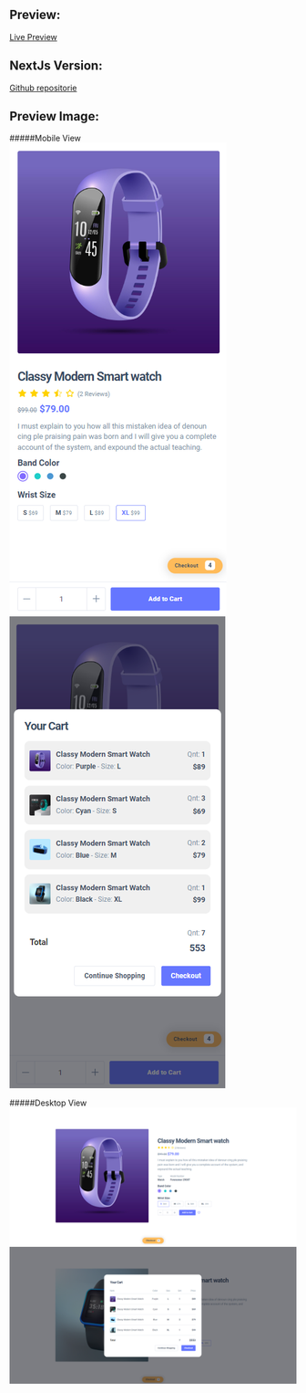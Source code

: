 ## Preview:
[Live Preview](https://jaberamin9.github.io/Product---Detail/)

## NextJs Version:
[Github repositorie](https://github.com/jaberamin9/nextjs-Product-Detail)

## Preview Image:
#####Mobile View
![](assets/html-css-js-m-p-1.png)![](assets/html-css-js-m-p-2.png)

#####Desktop View
![](assets/html-css-js-p-1.png)![](assets/html-css-js-p-2.png)
